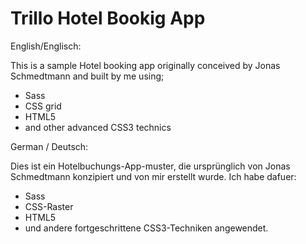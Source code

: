 # Trillo Hotel Bookig App

English/Englisch:

This is a sample Hotel booking app originally conceived by Jonas Schmedtmann and built by me using;
- Sass
- CSS grid
- HTML5
- and other advanced CSS3 technics

German / Deutsch:

Dies ist ein Hotelbuchungs-App-muster, die ursprünglich von Jonas Schmedtmann konzipiert und von mir erstellt wurde.
Ich habe dafuer:
- Sass
- CSS-Raster
- HTML5
- und andere fortgeschrittene CSS3-Techniken angewendet.
